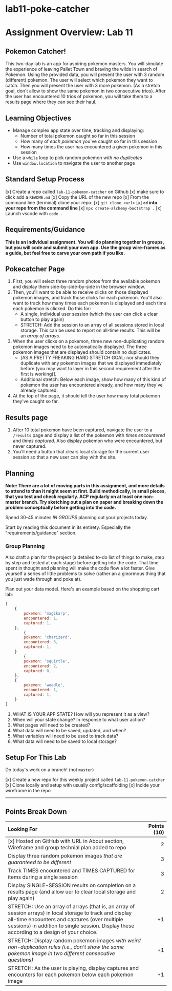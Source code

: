 # lab11-poke-catcher

# Assignment Overview: Lab 11

## Pokemon Catcher!

This two-day lab is an app for aspiring pokemon masters. You will simulate the experience of leaving Pallet Town and braving the wilds in search of Pokemon. Using the provided data, you will present the user with 3 random (different) pokemon. The user will select which pokemon they want to catch. Then you will present the user with 3 more pokemon. (As a stretch goal, don't allow to show the same pokemon in two consecutive trios). After the user has encountered 10 trios of pokemon, you will take them to a results page where they can see their haul.

## Learning Objectives
- Manage complex app state over time, tracking and displaying:
    - Number of total pokemon caught so far in this session
    - How many of _each pokemon_ you've caught so far in this session
    - How many times the user has encountered a given pokemon in this session
- Use a `while` loop to pick random pokemon _with no duplicates_
- Use `window.location` to navigate the user to another page

## Standard Setup Process

[x] Create a repo called `lab-11-pokemon-catcher` on Github
    [x] make sure to click add a `README.md`
[x] Copy the URL of the new repo
[x] From the command line (terminal) clone your repo:
    [x] `git clone <url>`
    [x] **`cd` into your repo from the command line**
    [x] `npx create-alchemy-bootstrap .`
    [x] Launch vscode with `code .`

## Requirements/Guidance

**This is an individual assignment. You will do planning together in groups, but you will code and submit your own app. Use the group wire-frames as a guide, but feel free to carve your own path if you like.**

## Pokecatcher Page
1) First, you will select three random photos from the available pokemon and display them side-by-side-by-side in the browser window.
1) Then, you'll want to be able to receive clicks on those displayed pokemon images, and track those clicks for each pokemon. You'll also want to track how many times each pokemon is displayed and each time each pokemon is clicked. Do this for:
    * A single, individual user session (which the user can click a clear button to play again)
    * STRETCH: Add the session to an array of all sessions stored in local storage. This can be used to report on all-time results. This will be an _array of arrays_.
1) When the user clicks on a pokemon, three new non-duplicating random pokemon images need to be automatically displayed. The three pokemon images that are displayed should contain no duplicates.
    - [AS A PRETTY FREAKING HARD STRETCH GOAL: nor should they duplicate with any pokemon images that we displayed immediately before (you may want to layer in this second requirement after the first is working)].
    - Additional stretch: Below each image, show how many of this kind of pokemon the user has encountered already, and how many they've already captured.
1)  At the top of the page, it should tell the user how many total pokemon they've caught so far.

## Results page
1) After 10 total pokemon have been captured, navigate the user to a `/results` page and display a list of the pokemon with *times encountered* and *times captured*. Also display pokemon who were encountered, but never captured.
1) You'll need a button that clears local storage for the current user session so that a new user can play with the site.

## Planning

**Note: There are a lot of moving parts in this assignment, and more details to attend to than it might seem at first. Build methodically, in small pieces, that you test and check regularly. ACP regularly on at least one non-master branch. Try sketching out a plan on paper and breaking down the problem conceptually before getting into the code.**

Spend 30-45 minutes _IN GROUPS_ planning out your projects today.

Start by reading this document in its entirety. Especially the "requirements/guidance" section.

### Group Planning

Also draft a plan for the project (a detailed to-do list of things to make, step by step and tested at each stage) before getting into the code. That time spent in thought and planning will make the code flow a lot faster. Give yourself a series of little problems to solve (rather an a ginormous thing that you just wade through and poke at).

Plan out your data model. Here's an example based on the shopping cart lab:
```js
[
    {
        pokemon: 'magikarp',
        encountered: 1,
        captured: 1,
    },
        {
        pokemon: 'charizard',
        encountered: 3,
        captured: 1,
    }
        {
        pokemon: 'squirtle',
        encountered: 2,
        captured: 0,
    },
    {
        pokemon: 'weedle',
        encountered: 1,
        captured: 1,
    }
]
```

1. WHAT IS YOUR APP STATE? How will you represent it as a view?
1. When will your state change? In response to what user action?
1. What pages will need to be created?
1. What data will need to be saved, updated, and when?
1. What variables will need to be used to track data?
1. What data will need to be saved to local storage?

## Setup For This Lab

Do today's work on a branch! (not `master`)

[x] Create a new repo for this weekly project called `lab-11-pokemon-catcher`
[x] Clone locally and setup with usually config/scaffolding
[x] Inclde your wireframe in the repo

---

## Points Break Down

Looking For | Points (10)
:--|--:
[x] Hosted on GitHub with URL in About section, Wireframe and group technial plan added to repo | 2
Display three random pokemon images _that are guaranteed to be different_ | 3
Track TIMES encountered and TIMES CAPTURED for items during a single session | 3
Display SINGLE-SESSION results on completion on a results page (and allow uer to clear local storage and play again) | 2
STRETCH: Use an array of arrays (that is, an array of session arrays) in local storage to track and display all-time encounters and captures (over multiple sessions) in addition to single session. Display these according to a design of your choice. | +1
STRETCH: Display random pokemon images _with weird non-duplication rules (i.e., don't show the same pokemon image in two different consecutive questions)_ | +1
STRETCH: As the user is playing, display captures and encounters for each pokemon below each pokemon image | +1
